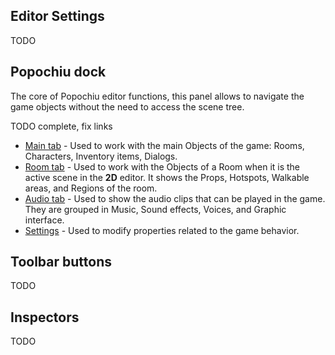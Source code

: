 ## Editor Settings

TODO

## Popochiu dock

The core of Popochiu editor functions, this panel allows to navigate the game objects without the need to access the scene tree.

TODO complete, fix links

* [Main tab]() - Used to work with the main Objects of the game: Rooms, Characters, Inventory items, Dialogs.
* [Room tab]() - Used to work with the Objects of a Room when it is the active scene in the **2D** editor. It shows the Props, Hotspots, Walkable areas, and Regions of the room.
* [Audio tab]() - Used to show the audio clips that can be played in the game. They are grouped in Music, Sound effects, Voices, and Graphic interface.
* [Settings]() - Used to modify properties related to the game behavior.

## Toolbar buttons

TODO

## Inspectors

TODO
